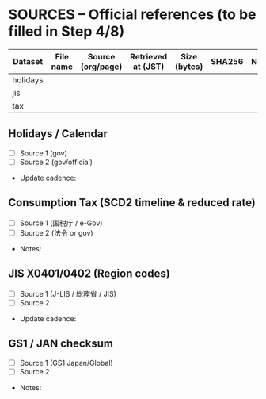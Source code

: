 # SOURCES – Official references (to be filled in Step 4/8)

| Dataset | File name | Source (org/page) | Retrieved at (JST) | Size (bytes) | SHA256 | Notes |
|--------|-----------|-------------------|--------------------|--------------|--------|-------|
| holidays |  |  |  |  |  |  |
| jis      |  |  |  |  |  |  |
| tax      |  |  |  |  |  |  |


## Holidays / Calendar
- [ ] Source 1 (gov)
- [ ] Source 2 (gov/official)
- Update cadence:

## Consumption Tax (SCD2 timeline & reduced rate)
- [ ] Source 1 (国税庁 / e-Gov)
- [ ] Source 2 (法令 or gov)
- Notes:

## JIS X0401/0402 (Region codes)
- [ ] Source 1 (J-LIS / 総務省 / JIS)
- [ ] Source 2
- Update cadence:

## GS1 / JAN checksum
- [ ] Source 1 (GS1 Japan/Global)
- [ ] Source 2
- Notes:
